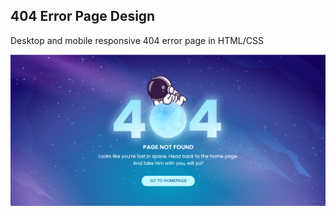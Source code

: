 ## 404 Error Page Design
Desktop and mobile responsive 404 error page in HTML/CSS


![](./assets/404_UI_design.PNG?raw=true "Preview")
